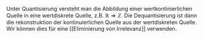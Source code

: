 Unter Quantisierung versteht man die Abbildung einer wertkontinierlichen Quelle in eine wertdiskrete Quelle, z.B. $\mathbb{R} \Rightarrow \mathbb{Z}$. Die Dequantisierung ist dann die rekonstruktion der kontinuierlichen Quelle aus der wertdiskreten Quelle.
Wir können dies für eine [[Eliminierung von Irrelevanz]] verwenden.